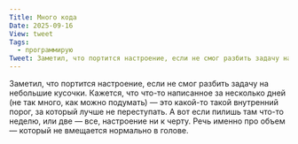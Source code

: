 ```yaml
---
Title: Много кода
Date: 2025-09-16
View: tweet
Tags:
  - программирую
Tweet: Заметил, что портится настроение, если не смог разбить задачу на небольшие кусочки. Кажется, что что-то написанное за несколько дней (не так много, как можно подумать) — это какой-то такой внутренний порог, за который лучше не переступать. А вот если пилишь там что-то неделю, или две — все, настроение ни к черту. Речь именно про объем — который не вмещается нормально в голове. 
---
```


Заметил, что портится настроение, если не смог разбить задачу на небольшие кусочки. Кажется, что что-то написанное за несколько дней (не так много, как можно подумать) — это какой-то такой внутренний порог, за который лучше не переступать. А вот если пилишь там что-то неделю, или две — все, настроение ни к черту. Речь именно про объем — который не вмещается нормально в голове. 
